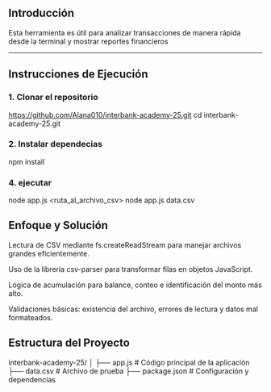 ## Introducción
Esta herramienta es útil para analizar transacciones de manera rápida desde la terminal y mostrar reportes financieros

---

## Instrucciones de Ejecución

### 1. Clonar el repositorio

https://github.com/Alana010/interbank-academy-25.git
cd interbank-academy-25.git

### 2. Instalar dependecias

npm install

### 4. ejecutar 

node app.js <ruta_al_archivo_csv>
node app.js data.csv

## Enfoque y Solución

Lectura de CSV mediante fs.createReadStream para manejar archivos grandes eficientemente.

Uso de la librería csv-parser para transformar filas en objetos JavaScript.

Lógica de acumulación para balance, conteo e identificación del monto más alto.

Validaciones básicas: existencia del archivo, errores de lectura y datos mal formateados.


## Estructura del Proyecto

interbank-academy-25/
│
├── app.js                   # Código principal de la aplicación
├── data.csv                 # Archivo de prueba 
├── package.json             # Configuración y dependencias
